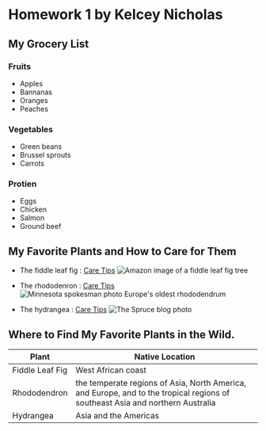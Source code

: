 # Homework 1 by Kelcey Nicholas
## My Grocery List
### Fruits
- Apples
- Bannanas
- Oranges
- Peaches
### Vegetables
- Green beans
- Brussel sprouts
- Carrots
### Protien
- Eggs
- Chicken
- Salmon
- Ground beef
## My Favorite Plants and How to Care for Them
- The fiddle leaf fig : [Care Tips](https://www.housebeautiful.com/lifestyle/gardening/a21753784/how-to-keep-fiddle-leaf-fig-plant-alive/?utm_source=google&utm_medium=cpc&utm_campaign=arb_ga_hbl_b2_md_dsa_hybd_mix_us_20399847068&gclid=EAIaIQobChMI_IyH1pbtgQMVETetBh04wAujEAAYAiAAEgKgAPD_BwE)
![Amazon image of a fiddle leaf fig tree](https://m.media-amazon.com/images/I/61-Cc9d+NPL._AC_UF894,1000_QL80_.jpg)

- The rhododenron :  [Care Tips](https://www.gardeningknowhow.com/ornamental/shrubs/rhododendron/rhododendron-care.htm)
![Minnesota spokesman photo Europe's oldest rhododendrum](https://i0.wp.com/spokesman-recorder.com/wp-content/uploads/2022/04/feat_d67f0b77-03c1-4362-b679-72264fa5ffb3.jpg?fit=1024%2C576&ssl=1)

- The hydrangea : [Care Tips](https://www.tasteofhome.com/article/how-to-care-for-hydrangeas/)
![The Spruce blog photo](https://www.thespruce.com/thmb/fkyNzLButcjBhyBGBYZzMo_cOw0=/1500x0/filters:no_upscale():max_bytes(150000):strip_icc()/growing-hydrangeas-1402684-01-d22f3e7d2e594e3b9731a2c33e70e328.jpg)

## Where to Find My Favorite Plants in the Wild.
| Plant | Native Location |
| --- | --- |
| Fiddle Leaf Fig | West African coast |
| Rhododendron | the temperate regions of Asia, North America, and Europe, and to the tropical regions of southeast Asia and northern Australia |
| Hydrangea | Asia and the Americas |
















